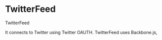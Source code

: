 TwitterFeed
===========

TwitterFeed

It connects to Twitter using Twitter OAUTH. TwitterFeed uses Backbone.js, 
